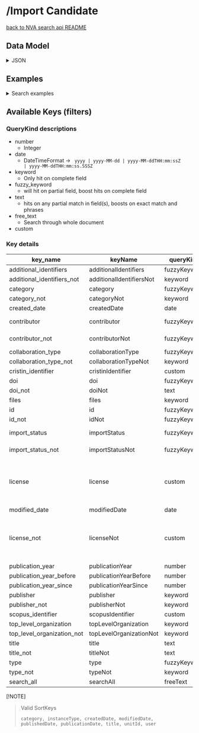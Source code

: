 # /Import Candidate

[back to NVA search api README](/README.md#nva-search-api)

## Data Model
<details>
<summary>JSON</summary>

```json
{
  "importStatus": {
    "candidateStatus": "NOT_IMPORTED",
    "modifiedDate": "2023-11-20T19:38:32.362135196Z"
  },
  "collaborationType": "NonCollaborative",
  "type": "ImportCandidateSummary",
  "publicationInstance": {
    "volume": "60",
    "issue": "3",
    "articleNumber": "036102",
    "type": "AcademicArticle"
  },
  "associatedArtifacts": [],
  "journal": {
    "id": "https://api.dev.nva.aws.unit.no/publication-channels-v2/journal/899497CD-FC96-431D-BE38-5B10F1428969/2021",
    "type": "Journal"
  },
  "createdDate": "2023-11-20T19:38:32.361612653Z",
  "totalVerifiedContributors": 0,
  "mainTitle": "All-optical multi-wavelength regenerator based on four-wave mixing",
  "organizations": [],
  "additionalIdentifiers": [
    {
      "sourceName": "Scopus",
      "type": "AdditionalIdentifier",
      "value": "2-s2.0-85104787031"
    },
    {
      "sourceName": "Cristin",
      "type": "AdditionalIdentifier",
      "value": "3212342"
    }
  ],
  "publicationYear": "2021",
  "id": "https://api.dev.nva.aws.unit.no/publication/import-candidate/018bee3ddae4-653812a8-ed19-469b-8078-c3b488f71f74",
  "contributors": [
    {
      "sequence": 1,
      "role": {
        "type": "Creator"
      },
      "identity": {
        "name": "Muhammad Usama Khan",
        "type": "Identity"
      },
      "correspondingAuthor": false,
      "affiliations": [
        {
          "type": "Organization",
          "labels": {
            "en": "National University of Sciences and Technology, School of Electrical Engineering and Computer Science"
          }
        }
      ],
      "type": "Contributor"
    },
    {
      "sequence": 2,
      "role": {
        "type": "Creator"
      },
      "identity": {
        "name": "Abdulah Jeza Aljohani",
        "type": "Identity"
      },
      "correspondingAuthor": false,
      "affiliations": [
        {
          "id": "https://api.dev.nva.aws.unit.no/cristin/organization/54400004.0.0.0",
          "type": "Organization",
          "labels": {
            "nb": "King Abdul Aziz University",
            "en": "King Abdul Aziz University"
          }
        }
      ],
      "type": "Contributor"
    },
    {
      "sequence": 3,
      "role": {
        "type": "Creator"
      },
      "identity": {
        "name": "Aamir Gulistan",
        "orcId": "https://orcid.org/0000-0002-9520-4211",
        "type": "Identity"
      },
      "correspondingAuthor": false,
      "affiliations": [
        {
          "id": "https://api.dev.nva.aws.unit.no/cristin/organization/20277.0.0.0",
          "type": "Organization",
          "labels": {
            "nb": "Simula Metropolitan Center for Digital Engineering"
          }
        },
        {
          "id": "https://api.dev.nva.aws.unit.no/cristin/organization/7498.0.0.0",
          "type": "Organization",
          "labels": {
            "nb": "Simula Research Laboratory"
          }
        }
      ],
      "type": "Contributor"
    },
    {
      "sequence": 4,
      "role": {
        "type": "Creator"
      },
      "identity": {
        "name": "Salman Ghafoor",
        "orcId": "https://orcid.org/0000-0002-1031-4471",
        "type": "Identity"
      },
      "correspondingAuthor": true,
      "affiliations": [
        {
          "type": "Organization",
          "labels": {
            "en": "National University of Sciences and Technology, School of Electrical Engineering and Computer Science"
          }
        }
      ],
      "type": "Contributor"
    }
  ],
  "doi": "https://doi.org/10.1117/1.OE.60.3.036102",
  "totalContributors": 4
}

```

</details>

## Examples

<details>
<summary>Search examples</summary>


### By a specific contributor

```http request
GET /search/resources?contributor=https%3A%2F%2Fapi.test.nva.aws.unit.no%2Fcristin%2Fperson%2F538786 HTTP/1.1
Host: api.test.nva.aws.unit.no
Accept: application/json

```

### By title

```http request
GET /search/resources?title=My+very+specific+title HTTP/1.1
Host: api.test.nva.aws.unit.no
Accept: application/json

```

### By category

```http request
GET /search/resources?category=AcademicArticle&category=AcademicMonograph HTTP/1.1
Host: api.test.nva.aws.unit.no
Accept: application/json

```

### Free text

```http request
GET /search/resources?query=Some+specific+phrase HTTP/1.1
Host: api.test.nva.aws.unit.no
Accept: application/json

```

</details>

## Available Keys (filters)

### QueryKind descriptions
* number
  * Integer
* date
  * DateTimeFormat -> <code> yyyy | yyyy-MM-dd | yyyy-MM-ddTHH:mm:ssZ | yyyy-MM-ddTHH:mm:ss.SSSZ</code>
* keyword
  * Only hit on complete field
* fuzzy_keyword
  * will hit on partial field, boost hits on complete field
* text
  * hits on any partial match in field(s), boosts on exact match and phrases
* free_text
  * Search through whole document
* custom

### Key details

| key_name                   | keyName                  | queryKind    | scope                    | paths                                                                                                                                                                                                                                                                            |
|----------------------------|--------------------------|--------------|--------------------------|----------------------------------------------------------------------------------------------------------------------------------------------------------------------------------------------------------------------------------------------------------------------------------|
| additional_identifiers     | additionalIdentifiers    | fuzzyKeyword | any_of                   | additionalIdentifiers.value                                                                                                                                                                                                                                                      |
| additional_identifiers_not | additionalIdentifiersNot | keyword      | not_all_of               | additionalIdentifiers.value.keyword                                                                                                                                                                                                                                              |
| category                   | category                 | fuzzyKeyword | any_of                   | publicationInstance.type                                                                                                                                                                                                                                                         |
| category_not               | categoryNot              | keyword      | not_all_of               | publicationInstance.type.keyword                                                                                                                                                                                                                                                 |
| created_date               | createdDate              | date         | between                  | createdDate                                                                                                                                                                                                                                                                      |
| contributor                | contributor              | fuzzyKeyword | all_of                   | contributors.identity.id, contributors.identity.name                                                                                                                                                                                                                             |
| contributor_not            | contributorNot           | fuzzyKeyword | not_all_of               | contributors.identity.id, contributors.identity.name                                                                                                                                                                                                                             |
| collaboration_type         | collaborationType        | fuzzyKeyword | any_of                   | collaborationType                                                                                                                                                                                                                                                                |
| collaboration_type_not     | collaborationTypeNot     | keyword      | not_all_of               | collaborationType.keyword                                                                                                                                                                                                                                                        |
| cristin_identifier         | cristinIdentifier        | custom       | all_of                   | CRISTIN_IDENTIFIER                                                                                                                                                                                                                                                               |
| doi                        | doi                      | fuzzyKeyword | any_of                   | doi                                                                                                                                                                                                                                                                              |
| doi_not                    | doiNot                   | text         | not_all_of               | doi                                                                                                                                                                                                                                                                              |
| files                      | files                    | keyword      | all_of                   | filesStatus.keyword                                                                                                                                                                                                                                                              |
| id                         | id                       | fuzzyKeyword | any_of                   | id                                                                                                                                                                                                                                                                               |
| id_not                     | idNot                    | fuzzyKeyword | not_all_of               | id                                                                                                                                                                                                                                                                               |
| import_status              | importStatus             | fuzzyKeyword | any_of                   | importStatus.candidateStatus, importStatus.setBy                                                                                                                                                                                                                                 |
| import_status_not          | importStatusNot          | fuzzyKeyword | not_all_of               | importStatus.candidateStatus, importStatus.setBy                                                                                                                                                                                                                                 |
| license                    | license                  | custom       | all_of                   | associatedArtifacts.license.name.keyword, associatedArtifacts.license.value.keyword, associatedArtifacts.license.labels.en.keyword, associatedArtifacts.license.labels.nn.keyword, associatedArtifacts.license.labels.nb.keyword, associatedArtifacts.license.labels.sme.keyword |
| modified_date              | modifiedDate             | date         | between                  | importStatus.modifiedDate                                                                                                                                                                                                                                                        |
| license_not                | licenseNot               | custom       | not_all_of               | associatedArtifacts.license.name.keyword, associatedArtifacts.license.value.keyword, associatedArtifacts.license.labels.en.keyword, associatedArtifacts.license.labels.nn.keyword, associatedArtifacts.license.labels.nb.keyword, associatedArtifacts.license.labels.sme.keyword |
| publication_year           | publicationYear          | number       | between                  | publicationYear                                                                                                                                                                                                                                                                  |
| publication_year_before    | publicationYearBefore    | number       | less_than                | publicationYear                                                                                                                                                                                                                                                                  |
| publication_year_since     | publicationYearSince     | number       | greater_than_or_equal_to | publicationYear                                                                                                                                                                                                                                                                  |
| publisher                  | publisher                | keyword      | all_of                   | publisher.id.keyword                                                                                                                                                                                                                                                             |
| publisher_not              | publisherNot             | keyword      | not_all_of               | publisher.id.keyword                                                                                                                                                                                                                                                             |
| scopus_identifier          | scopusIdentifier         | custom       | all_of                   | SCOPUS_IDENTIFIER                                                                                                                                                                                                                                                                |
| top_level_organization     | topLevelOrganization     | keyword      | any_of                   | organizations.id.keyword                                                                                                                                                                                                                                                         |
| top_level_organization_not | topLevelOrganizationNot  | keyword      | not_all_of               | organizations.id.keyword                                                                                                                                                                                                                                                         |
| title                      | title                    | text         | any_of                   | mainTitle                                                                                                                                                                                                                                                                        |
| title_not                  | titleNot                 | text         | not_all_of               | mainTitle                                                                                                                                                                                                                                                                        |
| type                       | type                     | fuzzyKeyword | any_of                   | publicationInstance.type                                                                                                                                                                                                                                                         |
| type_not                   | typeNot                  | keyword      | not_all_of               | publicationInstance.type.keyword                                                                                                                                                                                                                                                 |
| search_all                 | searchAll                | freeText     | all_of                   | q                                                                                                                                                                                                                                                                                |

 [!NOTE]
> <p>Valid SortKeys </p>
>
> ```
> category, instanceType, createdDate, modifiedDate, publishedDate, publicationDate, title, unitId, user
> ```

